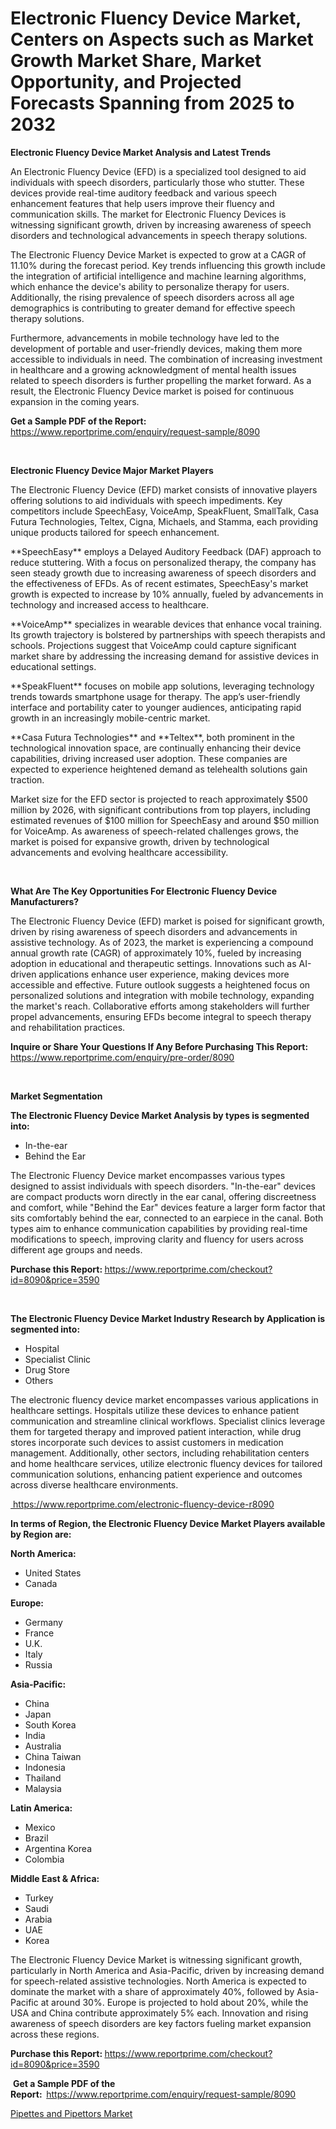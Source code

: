 <p><h1>Electronic Fluency Device Market, Centers on Aspects such as Market Growth Market Share, Market Opportunity, and Projected Forecasts Spanning from 2025 to 2032</h1></p><p><strong>Electronic Fluency Device Market Analysis and Latest Trends</strong></p>
<p><p>An Electronic Fluency Device (EFD) is a specialized tool designed to aid individuals with speech disorders, particularly those who stutter. These devices provide real-time auditory feedback and various speech enhancement features that help users improve their fluency and communication skills. The market for Electronic Fluency Devices is witnessing significant growth, driven by increasing awareness of speech disorders and technological advancements in speech therapy solutions. </p><p>The Electronic Fluency Device Market is expected to grow at a CAGR of 11.10% during the forecast period. Key trends influencing this growth include the integration of artificial intelligence and machine learning algorithms, which enhance the device's ability to personalize therapy for users. Additionally, the rising prevalence of speech disorders across all age demographics is contributing to greater demand for effective speech therapy solutions. </p><p>Furthermore, advancements in mobile technology have led to the development of portable and user-friendly devices, making them more accessible to individuals in need. The combination of increasing investment in healthcare and a growing acknowledgment of mental health issues related to speech disorders is further propelling the market forward. As a result, the Electronic Fluency Device market is poised for continuous expansion in the coming years.</p></p>
<p><strong>Get a Sample PDF of the Report:&nbsp;</strong> <a href="https://www.reportprime.com/enquiry/request-sample/8090?utm_campaign=3532&utm_medium=2&utm_source=Github&utm_content=ia&utm_term=19032025&utm_id=electronic-fluency-device">https://www.reportprime.com/enquiry/request-sample/8090</a></p>
<p>&nbsp;</p>
<p><strong>Electronic Fluency Device Major Market Players</strong></p>
<p><p>The Electronic Fluency Device (EFD) market consists of innovative players offering solutions to aid individuals with speech impediments. Key competitors include SpeechEasy, VoiceAmp, SpeakFluent, SmallTalk, Casa Futura Technologies, Teltex, Cigna, Michaels, and Stamma, each providing unique products tailored for speech enhancement.</p><p>**SpeechEasy** employs a Delayed Auditory Feedback (DAF) approach to reduce stuttering. With a focus on personalized therapy, the company has seen steady growth due to increasing awareness of speech disorders and the effectiveness of EFDs. As of recent estimates, SpeechEasy's market growth is expected to increase by 10% annually, fueled by advancements in technology and increased access to healthcare.</p><p>**VoiceAmp** specializes in wearable devices that enhance vocal training. Its growth trajectory is bolstered by partnerships with speech therapists and schools. Projections suggest that VoiceAmp could capture significant market share by addressing the increasing demand for assistive devices in educational settings.</p><p>**SpeakFluent** focuses on mobile app solutions, leveraging technology trends towards smartphone usage for therapy. The app’s user-friendly interface and portability cater to younger audiences, anticipating rapid growth in an increasingly mobile-centric market.</p><p>**Casa Futura Technologies** and **Teltex**, both prominent in the technological innovation space, are continually enhancing their device capabilities, driving increased user adoption. These companies are expected to experience heightened demand as telehealth solutions gain traction.</p><p>Market size for the EFD sector is projected to reach approximately $500 million by 2026, with significant contributions from top players, including estimated revenues of $100 million for SpeechEasy and around $50 million for VoiceAmp. As awareness of speech-related challenges grows, the market is poised for expansive growth, driven by technological advancements and evolving healthcare accessibility.</p></p>
<p>&nbsp;</p>
<p><strong>What Are The Key Opportunities For Electronic Fluency Device Manufacturers?</strong></p>
<p><p>The Electronic Fluency Device (EFD) market is poised for significant growth, driven by rising awareness of speech disorders and advancements in assistive technology. As of 2023, the market is experiencing a compound annual growth rate (CAGR) of approximately 10%, fueled by increasing adoption in educational and therapeutic settings. Innovations such as AI-driven applications enhance user experience, making devices more accessible and effective. Future outlook suggests a heightened focus on personalized solutions and integration with mobile technology, expanding the market's reach. Collaborative efforts among stakeholders will further propel advancements, ensuring EFDs become integral to speech therapy and rehabilitation practices.</p></p>
<p><strong>Inquire or Share Your Questions If Any Before Purchasing This Report:</strong> <a href="https://www.reportprime.com/enquiry/pre-order/8090?utm_campaign=3532&utm_medium=2&utm_source=Github&utm_content=ia&utm_term=19032025&utm_id=electronic-fluency-device">https://www.reportprime.com/enquiry/pre-order/8090</a></p>
<p>&nbsp;</p>
<p><strong>Market Segmentation</strong></p>
<p><strong>The Electronic Fluency Device Market Analysis by types is segmented into:</strong></p>
<p><ul><li>In-the-ear</li><li>Behind the Ear</li></ul></p>
<p><p>The Electronic Fluency Device market encompasses various types designed to assist individuals with speech disorders. "In-the-ear" devices are compact products worn directly in the ear canal, offering discreetness and comfort, while "Behind the Ear" devices feature a larger form factor that sits comfortably behind the ear, connected to an earpiece in the canal. Both types aim to enhance communication capabilities by providing real-time modifications to speech, improving clarity and fluency for users across different age groups and needs.</p></p>
<p><strong>Purchase this Report:&nbsp;</strong><a href="https://www.reportprime.com/checkout?id=8090&price=3590&utm_campaign=3532&utm_medium=2&utm_source=Github&utm_content=ia&utm_term=19032025&utm_id=electronic-fluency-device">https://www.reportprime.com/checkout?id=8090&price=3590</a></p>
<p>&nbsp;</p>
<p><strong>The Electronic Fluency Device Market Industry Research by Application is segmented into:</strong></p>
<p><ul><li>Hospital</li><li>Specialist Clinic</li><li>Drug Store</li><li>Others</li></ul></p>
<p><p>The electronic fluency device market encompasses various applications in healthcare settings. Hospitals utilize these devices to enhance patient communication and streamline clinical workflows. Specialist clinics leverage them for targeted therapy and improved patient interaction, while drug stores incorporate such devices to assist customers in medication management. Additionally, other sectors, including rehabilitation centers and home healthcare services, utilize electronic fluency devices for tailored communication solutions, enhancing patient experience and outcomes across diverse healthcare environments.</p></p>
<p><a href="https://www.reportprime.com/electronic-fluency-device-r8090?utm_campaign=3532&utm_medium=2&utm_source=Github&utm_content=ia&utm_term=19032025&utm_id=electronic-fluency-device">&nbsp;https://www.reportprime.com/electronic-fluency-device-r8090</a></p>
<p><strong>In terms of Region, the Electronic Fluency Device Market Players available by Region are:</strong></p>
<p>
    <p> <strong> North America: </strong>
        <ul>
            <li>United States</li>
            <li>Canada</li>
        </ul>
        </p> 
    <p> <strong> Europe: </strong>
        <ul>
            <li>Germany</li>
            <li>France</li>
            <li>U.K.</li>
            <li>Italy</li>
            <li>Russia</li>
        </ul>
        </p> 
    <p> <strong> Asia-Pacific: </strong>
        <ul>
            <li>China</li>
            <li>Japan</li>
            <li>South Korea</li>
            <li>India</li>
            <li>Australia</li>
            <li>China Taiwan</li>
            <li>Indonesia</li>
            <li>Thailand</li>
            <li>Malaysia</li>
        </ul>
        </p> 
    <p> <strong> Latin America: </strong>
        <ul>
            <li>Mexico</li>
            <li>Brazil</li>
            <li>Argentina Korea</li>
            <li>Colombia</li>
        </ul>
        </p> 
    <p> <strong> Middle East & Africa: </strong>
        <ul>
            <li>Turkey</li>
            <li>Saudi</li>
            <li>Arabia</li>
            <li>UAE</li>
            <li>Korea</li>
        </ul>
    </p>
    </p>
<p><p>The Electronic Fluency Device Market is witnessing significant growth, particularly in North America and Asia-Pacific, driven by increasing demand for speech-related assistive technologies. North America is expected to dominate the market with a share of approximately 40%, followed by Asia-Pacific at around 30%. Europe is projected to hold about 20%, while the USA and China contribute approximately 5% each. Innovation and rising awareness of speech disorders are key factors fueling market expansion across these regions.</p></p>
<p><strong>Purchase this Report: </strong><a href="https://www.reportprime.com/checkout?id=8090&price=3590&utm_campaign=3532&utm_medium=2&utm_source=Github&utm_content=ia&utm_term=19032025&utm_id=electronic-fluency-device">https://www.reportprime.com/checkout?id=8090&price=3590</a></p>
<p>&nbsp;<strong>Get a Sample PDF of the Report:&nbsp;&nbsp;</strong><a href="https://www.reportprime.com/enquiry/request-sample/8090?utm_campaign=3532&utm_medium=2&utm_source=Github&utm_content=ia&utm_term=19032025&utm_id=electronic-fluency-device">https://www.reportprime.com/enquiry/request-sample/8090</a></p>
<p><strong></strong></p>
<p><p><a href="https://github.com/mokeleveisel/Market-Research-Report-List-1/blob/main/pipettes-and-pipettors-market.md?utm_campaign=3532&utm_medium=2&utm_source=Github&utm_content=ia&utm_term=19032025&utm_id=electronic-fluency-device">Pipettes and Pipettors Market</a></p></p>